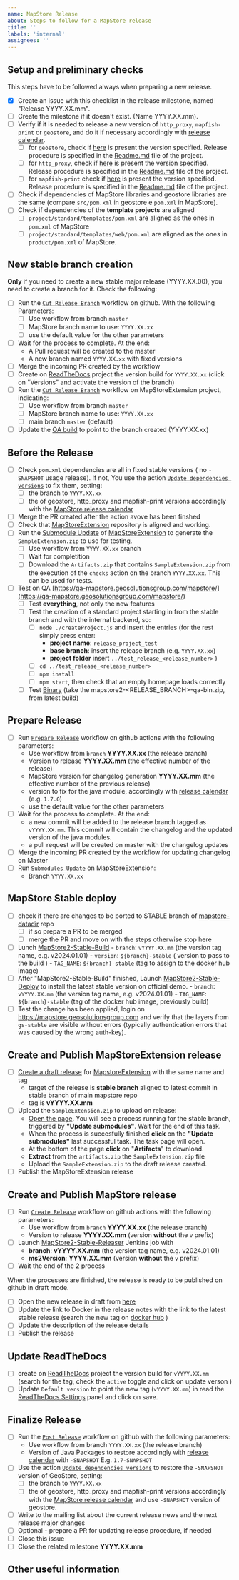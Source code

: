 ```yaml
---
name: MapStore Release
about: Steps to follow for a MapStore release
title: ''
labels: 'internal'
assignees: ''
---
```


## Setup and preliminary checks

This steps have to be followed always when preparing a new release.

- [x] Create an issue with this checklist in the release milestone, named "Release YYYY.XX.mm".
- [ ] Create the milestone if it doesn't exist. (Name YYYY.XX.mm).
- [ ] Verify if it is needed to release a new version of `http_proxy`, `mapfish-print` or `geostore`, and do it if necessary accordingly with [release calendar](https://github.com/geosolutions-it/MapStore2/wiki/MapStore-Release-Calendars).
  - [ ] for `geostore`, check if [here](https://maven.geo-solutions.it/it/geosolutions/geostore/geostore-webapp/) is present the version specified. Release procedure is specified in the [Readme.md](https://github.com/geosolutions-it/geostore) file of the project.
  - [ ] for `http_proxy`, check if [here](https://maven.geo-solutions.it/proxy/http_proxy/) is present the version specified. Release procedure is specified in the [Readme.md](https://github.com/geosolutions-it/http-proxy) file of the project.
  - [ ] for `mapfish-print` check if [here](https://maven.geo-solutions.it/proxy/http_proxy/) is present the version specified. Release procedure is specified in the [Readme.md](https://github.com/geosolutions-it/mapfish-print) file of the project.
- [ ] Check if dependencies of MapStore libraries and geostore libraries are the same (compare `src/pom.xml` in geostore e `pom.xml` in MapStore).
- [ ] Check if dependencies of the **template projects** are aligned
  - [ ] `project/standard/templates/pom.xml` are aligned as the ones in `pom.xml` of MapStore
  - [ ] `project/standard/templates/web/pom.xml` are aligned as the ones in `product/pom.xml` of MapStore.

## New stable branch creation

**Only** if you need to create a new stable major release (YYYY.XX.00), you need to create a branch for it. Check the following:

- [ ] Run the [`Cut Release Branch`](https://github.com/geosolutions-it/MapStore2/actions/workflows/cut_major_branch.yml) workflow on github.
  With the following Parameters:
  - [ ] Use workflow from branch `master`
  - [ ] MapStore branch name to use: `YYYY.XX.xx`
  - [ ] use the default value for the other parameters
- [ ] Wait for the process to complete. At the end:
  - A Pull request will be created to the master
  - A new branch named `YYYY.XX.xx` with fixed versions
- [ ] Merge the incoming PR created by the workflow
- [ ] Create on [ReadTheDocs](https://app.readthedocs.org/projects/mapstore/) project the version build for `YYYY.XX.xx` (click on "Versions" and activate the version of the branch)
- [ ] Run the [`Cut Release Branch`](https://github.com/geosolutions-it/MapStoreExtension/actions/workflows/cut_release_branch.yml) workflow on MapStoreExtension project, indicating:
  - [ ] Use workflow from branch `master`
  - [ ] MapStore branch name to use: `YYYY.XX.xx`
  - [ ] main branch `master` (default)
- [ ] Update the [QA build](http://build.geosolutionsgroup.com/view/MapStore/job/MapStore/view/MapStore%20QA/job/MapStore2-QA-Build/) to point to the branch created (YYYY.XX.xx)

## Before the Release

- [ ] Check `pom.xml` dependencies are all in fixed stable versions ( no `-SNAPSHOT` usage release). If not, You use the action  [`Update dependencies versions`](https://github.com/geosolutions-it/MapStore2/actions/workflows/update_dependencies_versions.yml) to fix them, setting:
  - [ ] the branch to `YYYY.XX.xx`
  - [ ] the of geostore, http_proxy and mapfish-print versions accordingly with the [MapStore release calendar](https://github.com/geosolutions-it/MapStore2/wiki/MapStore-Release-Calendars)
- [ ] Merge the PR created after the action avove has been finshed
- [ ] Check that [MapStoreExtension](https://github.com/geosolutions-it/MapStoreExtension) repository is aligned and working.
- [ ] Run the [Submodule Update](https://github.com/geosolutions-it/MapStoreExtension/actions/workflows/submodules_update.yml) of [MapStoreExtension](https://github.com/geosolutions-it/MapStoreExtension) to generate the `SampleExtension.zip` to use for testing.
  - [ ] Use workflow from `YYYY.XX.xx` branch
  - [ ] Wait for completition
  - [ ] Download the `Artifacts.zip` that contains `SampleExtension.zip` from the execution of the `checks` action on the branch `YYYY.XX.xx`. This can be used for tests.
- [ ] Test on QA [https://qa-mapstore.geosolutionsgroup.com/mapstore/](https://qa-mapstore.geosolutionsgroup.com/mapstore/)
  - [ ] Test **everything**, not only the new features
  - [ ] Test the creation of a standard project starting in from the stable branch and with the internal backend, so:
    - [ ] `node ./createProject.js` and insert the entries (for the rest simply press enter:
      - **project name**: `release_project_test`
      - **base branch**: insert the release branch (e.g. `YYYY.XX.xx`)
      - **project folder** insert `../test_release_<release_number>` )
    - [ ] `cd ../test_release_<release_number>`
    - [ ] `npm install`
    - [ ] `npm start`, then check that an empty homepage loads correctly
  - [ ] Test [Binary](http://build.geosolutionsgroup.com/view/MapStore/job/MapStore/view/MapStore%20QA/job/MapStore2-QA-Build/) (take the mapstore2-<RELEASE_BRANCH>-qa-bin.zip, from latest build)

## Prepare Release

- [ ] Run [`Prepare Release`](https://github.com/geosolutions-it/MapStore2/actions/workflows/pre_release.yml) workflow on github actions with the following parameters:
  - Use workflow from `branch` **YYYY.XX.xx** (the release branch)
  - Version to release **YYYY.XX.mm** (the effective number of the release)
  - MapStore version for changelog generation **YYYY.XX.mm** (the effective number of the previous release)
  - version to fix for the java module, accordingly with [release calendar](https://github.com/geosolutions-it/MapStore2/wiki/MapStore-Release-Calendars) (e.g. `1.7.0`)
  - use the default value for the other parameters
- [ ] Wait for the process to complete. At the end:
  - a new commit will be added to the release branch tagged as `vYYYY.XX.mm`. This commit will contain the changelog and the updated version of the java modules.
  - a pull request will be created on master with the changelog updates
- [ ] Merge the incoming PR created by the workflow for updating changelog on Master
- [ ] Run [`Submodules Update`](https://github.com/geosolutions-it/MapStoreExtension/actions/workflows/submodules_update.yml) on MapStoreExtension:
  - Branch `YYYY.XX.xx`

## MapStore Stable deploy

- [ ] check if there are changes to be ported to STABLE branch of [mapstore-datadir](https://github.com/geosolutions-it/mapstore-datadir/tree/STABLE) repo
  - [ ] if so prepare a PR to be merged
  - [ ] merge the PR and move on with the steps otherwise stop here
- [ ] Lunch [MapStore2-Stable-Build](http://build.geosolutionsgroup.com/view/MapStore/job/MapStore/view/MapStore%20QA/job/MapStore2-Stable-Build/)
      - `branch`: `vYYYY.XX.mm` (the version tag name, e.g. v2024.01.01)
      - `version`: `${branch}-stable` ( version to pass to the build )
      - `TAG_NAME`: `${branch}-stable` (tag to assign to the docker hub image)
- [ ] After "MapStore2-Stable-Build" finished, Launch [MapStore2-Stable-Deploy](http://build.geosolutionsgroup.com/view/MapStore/job/MapStore/view/MapStore%20Stable/job/MapStore2-Stable-Deploy/) to install the latest stable version on official demo.
      - `branch`: `vYYYY.XX.mm` (the version tag name, e.g. v2024.01.01)
      - `TAG_NAME`: `${branch}-stable` (tag of the docker hub image, previously build)
- [ ] Test the change has been applied, login on <https://mapstore.geosolutionsgroup.com> and verify that the layers from `gs-stable` are visible without errors (typically authentication errors that was caused by the wrong auth-key).

## Create and Publish MapStoreExtension release

- [ ] [Create a draft release](https://github.com/geosolutions-it/MapStoreExtension/releases/new) for [MapstoreExtension](https://github.com/geosolutions-it/MapStoreExtension) with the same name and tag
  - target of the release is **stable branch** aligned to latest commit in stable branch of main mapstore repo
  - tag is **vYYYY.XX.mm**
- [ ] Upload the `SampleExtension.zip` to upload on release:
  - [Open the page](https://github.com/geosolutions-it/MapStoreExtension/actions/workflows/checks.yml). You will see a process running for the stable branch, triggered by **"Update submodules"**. Wait for the end of this task.
  - When the process is succesfully finished **click** on the **"Update submodules"** last successful task. The task page will open.
  - At the bottom of the page **click** on "**Artifacts**" to download.
  - **Extract**  from the `artifacts.zip` the `SampleExtension.zip` file
  - Upload the `SampleExtension.zip` to the draft release created.
- [ ] Publish the MapStoreExtension release

## Create and Publish MapStore release

- [ ] Run [`Create Release`](https://github.com/geosolutions-it/MapStore2/actions/workflows/create_release.yml) workflow on github actions with the following parameters:
  - Use workflow from `branch` **YYYY.XX.xx** (the release branch)
  - Version to release **YYYY.XX.mm** (version **without** the `v` prefix)
- [ ] Launch [MapStore2-Stable-Releaser](http://build.geosolutionsgroup.com/view/MapStore/job/MapStore/view/MapStore%20Stable/job/MapStore2-Stable-Releaser/) Jenkins job with
  - **branch**: **vYYYY.XX.mm** (the version tag name, e.g. v2024.01.01)
  - **ms2Version**: **YYYY.XX.mm** (version **without** the `v` prefix)
- [ ] Wait the end of the 2 process

When the processes are finished, the release is ready to be published on github in draft mode.

- [ ] Open the new release in draft from [here](https://github.com/geosolutions-it/MapStore2/releases)
- [ ] Update the link to Docker in the release notes with the link to the latest stable release (search the new tag on [docker hub](https://hub.docker.com/r/geosolutionsit/mapstore2/tags) )
- [ ] Update the description of the release details
- [ ] Publish the release

## Update ReadTheDocs

- [ ] create on [ReadTheDocs](https://app.readthedocs.org/dashboard/mapstore/version/create/) project the version build for `vYYYY.XX.mm` (search for the tag, check the `active` toggle and click on update verson )
- [ ] Update `Default version` to point the new tag (`vYYYY.XX.mm`) in read the [ReadTheDocs Settings](https://app.readthedocs.org/dashboard/mapstore/edit/)  panel and click on save.

## Finalize Release

- [ ] Run the [`Post Release`](https://github.com/geosolutions-it/MapStore2/actions/workflows/post_release.yml) workflow on github with the following parameters:
  - Use workflow from branch `YYYY.XX.xx` (the release branch)
  - Version of Java Packages to restore accordingly with [release calendar](https://github.com/geosolutions-it/MapStore2/wiki/MapStore-Release-Calendars) with `-SNAPSHOT` E.g. `1.7-SNAPSHOT`
- [ ] Use the action  [`Update dependencies versions`](https://github.com/geosolutions-it/MapStore2/actions/workflows/update_dependencies_versions.yml) to restore the `-SNAPSHOT` version of GeoStore, setting:
  - [ ] the branch to `YYYY.XX.xx`
  - [ ] the of geostore, http_proxy and mapfish-print versions accordingly with the [MapStore release calendar](https://github.com/geosolutions-it/MapStore2/wiki/MapStore-Release-Calendars) and use `-SNAPSHOT` version of geostore.
- [ ] Write to the mailing list about the current release news and the next release major changes
- [ ] Optional - prepare a PR for updating release procedure, if needed
- [ ] Close this issue
- [ ] Close the related milestone **YYYY.XX.mm**

## Other useful information
<!-- error stack trace, screenshot, videos, or link to repository code are welcome -->
